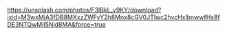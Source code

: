 https://unsplash.com/photos/F3lBkL_y9KY/download?ixid=M3wxMjA3fDB8MXxzZWFyY2h8Mnx8cGV0JTIwc2hvcHxlbnwwfHx8fDE3NTQwMjI5Njd8MA&force=true
